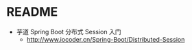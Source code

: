 # README

- 芋道 Spring Boot 分布式 Session 入门
    - <http://www.iocoder.cn/Spring-Boot/Distributed-Session>

```

```
